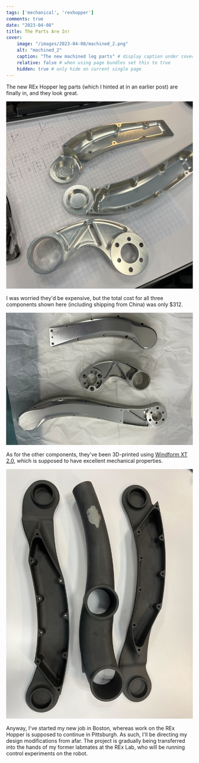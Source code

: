 ```yaml
---
tags: ['mechanical', 'rexhopper']
comments: true
date: "2023-04-08"
title: The Parts Are In!
cover:
    image: "/images/2023-04-08/machined_2.png"
    alt: "machined_2"
    caption: "The new machined leg parts" # display caption under cover
    relative: false # when using page bundles set this to true
    hidden: true # only hide on current single page
---
```


The new REx Hopper leg parts (which I hinted at in an earlier post) are finally in, and they look great. 

![](/images/2023-04-08/machined_1.jpg)

I was worried they'd be expensive, but the total cost for all three components shown here (including shipping from China) was only $312.

![](/images/2023-04-08/machined_2.png)

As for the other components, they've been 3D-printed using [Windform XT 2.0](https://www.windform.com/top-line/windform-xt-2-0/), which is supposed to have excellent mechanical properties.

![](/images/2023-04-08/3dp.jpg)

Anyway, I've started my new job in Boston, whereas work on the REx Hopper is supposed to continue in Pittsburgh. As such, I'll be directing my design modifications from afar. The project is gradually being transferred into the hands of my former labmates at the REx Lab, who will be running control experiments on the robot.